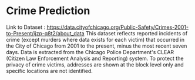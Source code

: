 # Crime Prediction
Link to Dataset : https://data.cityofchicago.org/Public-Safety/Crimes-2001-to-Present/ijzp-q8t2/about_data
This dataset reflects reported incidents of crime (except murders where data exists for each victim) that occurred in the City of Chicago from 2001 to the present, minus the most recent seven days. Data is extracted from the Chicago Police Department's CLEAR (Citizen Law Enforcement Analysis and Reporting) system. To protect the privacy of crime victims, addresses are shown at the block level only and specific locations are not identified.
